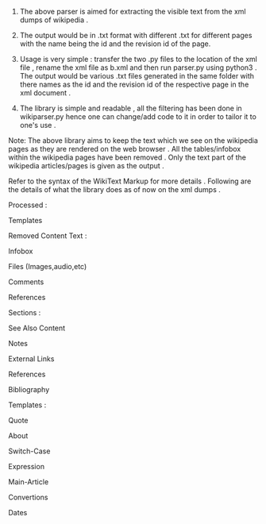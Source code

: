 1. The above parser is aimed for extracting the visible text from the xml dumps of wikipedia .

2. The output would be in .txt format with different .txt for different pages with the name being the id and the revision id of the page. 

3. Usage is very simple : transfer the two .py files to the location of the xml file , rename the xml file as b.xml and then run parser.py using python3 . The output would be various .txt files generated in the same folder with there names as the id and the revision id of the respective page in the xml document .

4. The library is simple and readable , all the filtering has been done in wikiparser.py hence one can change/add code to it in order to tailor it to one's use .

Note: The above library aims to keep the text which we see on the wikipedia pages as they are rendered on the web browser . All the tables/infobox within the wikipedia pages have been removed . Only the text part of the wikipedia articles/pages is given as the output .


Refer to the syntax of the WikiText Markup for more details .
Following are the details of what the library does as of now on the xml dumps .

Processed :

Templates

Removed Content Text :

Infobox

Files (Images,audio,etc)

Comments

References

Sections :

See Also Content
		
Notes

External Links

References

Bibliography

Templates :

Quote

About

Switch-Case

Expression

Main-Article 

Convertions

Dates

